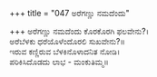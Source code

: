 +++
title = "047 ಅರೆಗಣ್ಣು ನಮದೆಂದು"

+++
ಅರೆಗಣ್ಣು ನಮದೆಂದು ಕೊರಕೊರಗಿ ಫಲವೇನು?।  
ಅರೆಬೆಳಕು ಧರೆಯೊಳೆಂದೊರಲಿ ಸುಖವೇನು?॥  
ಇರುವ ಕಣ್ಣಿರುವ ಬೆಳಕಿನೊಳಾದನಿತ ನೋಡಿ।  
ಪರಿಕಿಸಿದೊಡದು ಲಾಭ - ಮಂಕುತಿಮ್ಮ॥  
